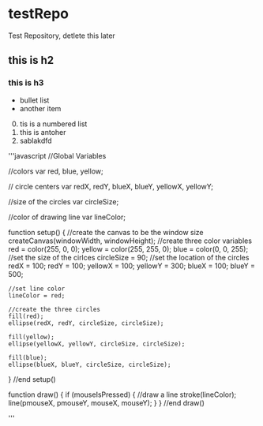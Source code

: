 # testRepo
Test Repository, detlete this later

## this is h2

### this is h3

* bullet list
* another item

0. tis is a numbered list
0. this is antoher
1. sablakdfd

'''javascript
//Global Variables

//colors
var red, blue, yellow;

// circle centers
var redX, redY, blueX, blueY, yellowX, yellowY;

//size of the circles
var circleSize;

//color of drawing line
var lineColor;

function setup() {
    //create the canvas to be the window size
    createCanvas(windowWidth, windowHeight);
    //create three color variables
    red = color(255, 0, 0);
    yellow = color(255, 255, 0);
    blue = color(0, 0, 255);
    //set the size of the cirlces
    circleSize = 90;
    //set the location of the circles
    redX = 100;
    redY = 100;
    yellowX = 100;
    yellowY = 300;
    blueX = 100;
    blueY = 500;

    //set line color
    lineColor = red;

    //create the three circles
    fill(red);
    ellipse(redX, redY, circleSize, circleSize);

    fill(yellow);
    ellipse(yellowX, yellowY, circleSize, circleSize);

    fill(blue);
    ellipse(blueX, blueY, circleSize, circleSize);


} //end setup()

function draw() {
    if (mouseIsPressed) {
        //draw a line
        stroke(lineColor);
        line(pmouseX, pmouseY, mouseX, mouseY);
    }
} //end draw()


'''

